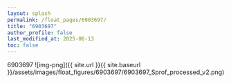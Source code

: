 ```yaml
---
layout: splash
permalink: /float_pages/6903697/
title: "6903697"
author_profile: false
last_modified_at: 2025-06-13
toc: false
---
```

 
6903697
![img-png]({{ site.url }}{{ site.baseurl }}/assets/images/float_figures/6903697/6903697_Sprof_processed_v2.png)
